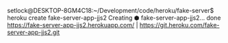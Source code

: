 setlock@DESKTOP-8GM4C18:~/Development/code/heroku/fake-server$ heroku create fake-server-app-jjs2
Creating ⬢ fake-server-app-jjs2... done
https://fake-server-app-jjs2.herokuapp.com/ | https://git.heroku.com/fake-server-app-jjs2.git


